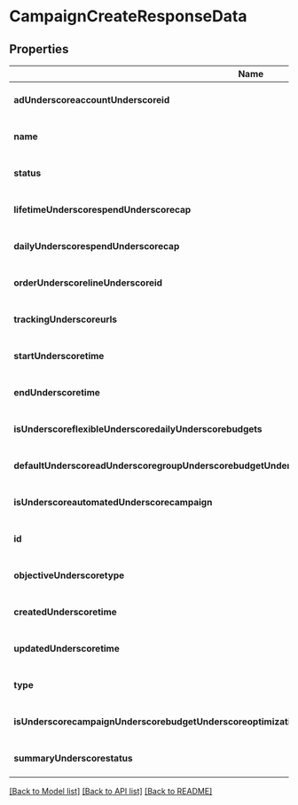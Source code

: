 # CampaignCreateResponseData

## Properties
Name | Type | Description | Notes
------------ | ------------- | ------------- | -------------
**adUnderscoreaccountUnderscoreid** | **string** |  | [optional] [default to null]
**name** | **string** |  | [optional] [default to null]
**status** | [**EntityStatus**](EntityStatus.md) |  | [optional] [default to null]
**lifetimeUnderscorespendUnderscorecap** | **integer** |  | [optional] [default to null]
**dailyUnderscorespendUnderscorecap** | **integer** |  | [optional] [default to null]
**orderUnderscorelineUnderscoreid** | **string** |  | [optional] [default to null]
**trackingUnderscoreurls** | [**TrackingUrls**](TrackingUrls.md) |  | [optional] [default to null]
**startUnderscoretime** | **integer** |  | [optional] [default to null]
**endUnderscoretime** | **integer** |  | [optional] [default to null]
**isUnderscoreflexibleUnderscoredailyUnderscorebudgets** | **boolean** |  | [optional] [default to null]
**defaultUnderscoreadUnderscoregroupUnderscorebudgetUnderscoreinUnderscoremicroUnderscorecurrency** | **integer** |  | [optional] [default to null]
**isUnderscoreautomatedUnderscorecampaign** | **boolean** |  | [optional] [default to null]
**id** | **string** |  | [optional] [default to null]
**objectiveUnderscoretype** | [**ObjectiveType**](ObjectiveType.md) |  | [optional] [default to null]
**createdUnderscoretime** | **integer** |  | [optional] [default to null]
**updatedUnderscoretime** | **integer** |  | [optional] [default to null]
**type** | **string** |  | [optional] [default to null]
**isUnderscorecampaignUnderscorebudgetUnderscoreoptimization** | **boolean** |  | [optional] [default to null]
**summaryUnderscorestatus** | [**CampaignSummaryStatus**](CampaignSummaryStatus.md) |  | [optional] [default to null]

[[Back to Model list]](../README.md#documentation-for-models) [[Back to API list]](../README.md#documentation-for-api-endpoints) [[Back to README]](../README.md)


